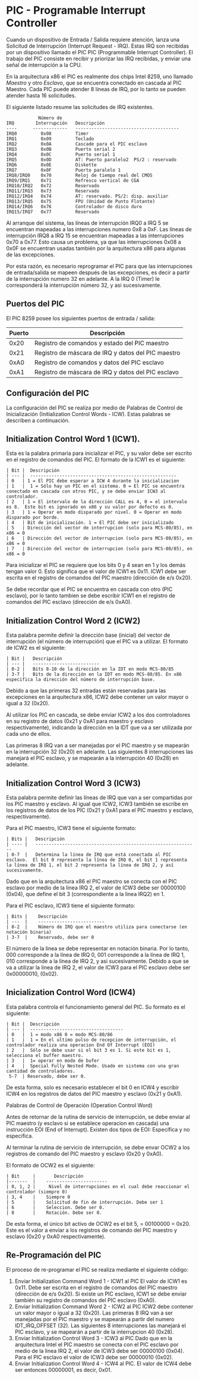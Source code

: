 PIC - Programable Interrupt Controller
==================================

Cuando un dispositivo de Entrada / Salida requiere atención, lanza una Solicitud
de Interrupción (Interrupt Request - IRQ). Estas IRQ son recibidas por un
dispositivo llamado el PIC PIC (Programmable Interrupt Controller). El trabajo
del PIC consiste en recibir y priorizar las IRQ recibidas, y enviar una señal de
interrupción a la CPU.

En la arquitectura x86 el PIC es realmente dos chips Intel 8259, uno llamado
_Maestro_ y otro _Esclavo_, que se encuentra conectado en cascada al PIC
Maestro. Cada PIC puede atender 8 líneas de IRQ, por lo tanto se pueden atender
hasta 16 solicitudes.


El siguiente listado resume las solicitudes de IRQ existentes.

                Número de 
    IRQ        Interrupción   Descripción
    ----      -------------   ---------------------------------------
    IRQ0         0x08         Timer 
    IRQ1         0x09         Teclado 
    IRQ2         0x0A         Cascade para el PIC esclavo 
    IRQ3         0x0B         Puerto serial 2 
    IRQ4         0x0C         Puerto serial 1
    IRQ5         0x0D         AT: Puerto paralelo2  PS/2 : reservado 
    IRQ6         0x0E         Diskette 
    IRQ7         0x0F         Puerto paralelo 1 
    IRQ8/IRQ0    0x70         Reloj de tiempo real del CMOS 
    IRQ9/IRQ1    0x71         Refresco vertical de CGA 
    IRQ10/IRQ2   0x72         Reservado 
    IRQ11/IRQ3   0x73         Reservado 
    IRQ12/IRQ4   0x74         AT: reservado. PS/2: disp. auxiliar 
    IRQ13/IRQ5   0x75         FPU (Unidad de Punto Flotante) 
    IRQ14/IRQ6   0x76         Controlador de disco duro 
    IRQ15/IRQ7   0x77         Reservado

Al arranque del sistema, las líneas de interrupción IRQ0 a IRQ 5 se encuentran
mapeadas a las interrupciones numero 0x8 a 0xF. Las líneas de interrupción IRQ8
a IRQ 15 se encuentran mapeadas a las interrupciones 0x70 a 0x77. Esto causa un
problema, ya que las interrupciones 0x08 a 0x0F se encuentran usadas también por
la arquitectura x86 para algunas de las excepciones.

Por esta razón, es necesario reprogramar el PIC para que las interrupciones de
entrada/salida se mapeen después de las excepciones, es decir a partir de la
interrupción numero 32 en adelante. A la IRQ 0 (Timer) le corresponderá la
interrupción número 32, y asi sucesivamente.

Puertos del PIC
---------------
El PIC 8259 posee los siguientes puertos de entrada / salida:

| Puerto |  Descripción
|-----   |  -----------------------------------------
| 0x20   | Registro de comandos y estado del PIC maestro
| 0x21   | Registro de máscara de IRQ y datos del PIC maestro
| 0xA0   | Registro de comandos y datos del PIC esclavo
| 0xA1   | Registro de máscara de IRQ y datos del PIC esclavo

Configuración del PIC
---------------------

La configuración del PIC se realiza por medio de Palabras de Control de
Inicialización (Initialization Control Words - ICW). Estas palabras se describen
a continuación.

Initialization Control Word 1 (ICW1).
-------------------------------------

Esta es la palabra primaria para inicializar el PIC, y su valor debe ser escrito
en el registro de comandos del PIC. El formato de la ICW1 es el siguiente:
    
    | Bit |  Descripción
    | --- |  -------------------------------------------------------
    | 0   | 1 = El PIC debe esperar a ICW 4 durante la inicializacion
    | 1   |  1 = Sólo hay un PIC en el sistema. 0 = El PIC se encuentra conectado en cascada con otros PIC, y se debe enviar ICW3 al controlador.
    | 2   | 1 = El intervalo de la dirección CALL es 4, 0 = el intervalo es 8.  Este bit es ignorado en x86 y su valor por defecto es 0.
    | 3   | 1 = Operar en modo disparado por nivel. 0 = Operar en modo disparado por borde.
    | 4   | Bit de inicialización. 1 = El PIC debe ser inicializado
    | 5   | Dirección del vector de interrupcion (solo para MCS-80/85), en x86 = 0
    | 6   | Dirección del vector de interrupcion (solo para MCS-80/85), en x86 = 0
    | 7   | Dirección del vector de interrupcion (solo para MCS-80/85), en x86 = 0

Para inicializar el PIC se requiere que los bits 0 y 4 sean en 1 y los demás
tengan valor 0. Esto significa que el valor de ICW1 es 0x11. ICW1 debe ser
escrita en el registro de comandos del PIC maestro (dirección de e/s 0x20).

Se debe recordar que el PIC se encuentra en cascada con otro (PIC esclavo), por
lo tanto tambien se debe escribir ICW1 en el registro de comandos del PIC
esclavo (dirección de e/s 0xA0).

Initialization Control Word 2 (ICW2)
------------------------------------

Esta palabra permite definir la dirección base (inicial) del vector de
interrupción (el número de interrupción) que el PIC va a utilizar. El formato de
ICW2 es el siguiente:
    
    | Bit |   Descripción
    | --- |   -------------------------
    | 0-2 |   Bits 8-10 de la dirección en la IDT en modo MCS-80/85
    | 3-7 |   Bits de la dirección en la IDT en modo MCS-80/85. En x86 especifica la dirección del número de interrupción base.

Debido a que las primeras 32 entradas están reservadas para las excepciones en
la arquitectura x86, ICW2 debe contener un valor mayor o igual a 32 (0x20).

Al utilizar los PIC en cascada, se debe enviar ICW2 a los dos controladores en
su registro de datos (0x21 y 0xA1 para maestro y esclavo respectivamente),
indicando la dirección en la IDT que va a ser utilizada por cada uno de ellos.

Las primeras 8 IRQ van a ser manejadas por el PIC maestro y se mapearán en la
interrupción 32 (0x20) en adelante. Las siguientes 8 interrupciones las manejará
el PIC esclavo, y se mapearán a la interrupción 40 (0x28) en adelante.

Initialization Control Word 3 (ICW3)
------------------------------------

Esta palabra permite definir las líneas de IRQ que van a ser compartidas por los
PIC maestro y esclavo. Al igual que ICW2, ICW3 también se escribe en los
registros de datos de los PIC (0x21 y 0xA1 para el PIC maestro y esclavo,
respectivamente).

Para el PIC maestro, ICW3 tiene el siguiente formato:
    
    | Bits |   Descripción
    | ---- |   -------------------------------------------------------------
    | 0-7  |   Determina la línea de IRQ que está conectada al PIC esclavo.  El bit 0 representa la línea de IRQ 0, el bit 1 representa la línea de IRQ 1, el bit 2 representa la línea de IRQ 2, y así sucesivamente.  

Dado que en la arquitectura x86 el PIC maestro se conecta con el PIC esclavo por medio de la linea IRQ 2, el valor de ICW3 debe ser 00000100 (0x04), que define el bit 3 (correspondiente a la linea IRQ2) en 1. 

Para el PIC esclavo, ICW3 tiene el siguiente formato: 
    
    | Bits |    Descripción
    | ---  |    -------------------------
    | 0-2  |    Número de IRQ que el maestro utiliza para conectarse (en notación binaria)
    | 3-7  |    Reservado, debe ser 0

El número de la linea se debe representar en notación binaria. Por lo tanto, 000
corresponde a la línea de IRQ 0, 001 corresponde a la línea de IRQ 1, 010
corresponde a la línea de IRQ 2, y asi sucesivamente. Debido a que se va a
utilizar la línea de IRQ 2, el valor de ICW3 para el PIC esclavo debe ser
0x00000010, (0x02).

Inicialization Control Word (ICW4)
----------------------------------
Esta palabra controla el funcionamiento general del PIC. Su formato es el
siguiente:
    
    | Bit |  Descripción
    | --- |  -----------------------------------
    | 0   |  1 = modo x86 0 = modo MCS-80/86
    | 1   |  1 = En el ultimo pulso de recepcion de interrupción, el controlador realiza una operacion End Of Interrupt (EOI)
    | 2   |  Sólo se debe usar si el bit 3 es 1. Si este bit es 1, selecciona el buffer maestro.
    | 3   |  1= operar en modo de bufer
    | 4   |  Special Fully Nested Mode. Usado en sistema con una gran cantidad de controladores.
     5-7  | Reservado, debe ser 0.

De esta forma, solo es necesario establecer el bit 0 en ICW4 y escribir ICW4 en
los registros de datos del PIC maestro y esclavo (0x21 y 0xA1).

 Palabras de Control de Operación (Operation Control Word)

Antes de retornar de la rutina de servicio de interrupción, se debe enviar al
PIC maestro (y esclavo si se establece operacion en cascada) una instrucción EOI
(End of Interrupt). Existen dos tipos de EOI: Específica y no especifica.

Al terminar la rutina de servicio de interrupción, se debe envar OCW2 a los
registros de comando del PIC maestro y esclavo (0x20 y 0xA0).

El formato de OCW2 es el siguiente:
    
    | Bit     |       Descripción
    |-------  |    -----------------------
    | 0, 1, 2 |     Nivel de interrupciones en el cual debe reaccionar el controlador (siempre 0)
    | 3, 4    |    Siempre 0  
    | 5       |    Solicitud de fin de interrupción. Debe ser 1
    | 6       |    Seleccion. Debe ser 0.
    | 8       |    Rotación. Debe ser 0.

De esta forma, el único bit activo de OCW2 es el bit 5, = 00100000 = 0x20. Este
es el valor a enviar a los registros de comando del PIC maestro y esclavo (0x20
y 0xA0 respectivamente).

Re-Programación del PIC
-----------------------

El proceso de re-programar el PIC se realiza mediante el siguiente código:

1. Enviar Initialization Command Word 1 - ICW1 al PIC El valor de ICW1 es 0x11.
   Debe ser escrita en el registro de comandos del PIC maestro (dirección de e/s
   0x20). Si existe un PIC esclavo, ICW1 se debe enviar también su registro de
   comandos del PIC esclavo (0xA0).
2. Enviar Initialization Command Word 2 - ICW2 al PIC ICW2 debe contener un
   valor mayor o igual a 32 (0x20). Las primeras 8 IRQ van a ser manejadas por
   el PIC maestro y se mapearán a partir del numero IDT_IRQ_OFFSET (32). Las
   siguientes 8 interrupciones las manejará el PIC esclavo, y se mapearán a
   partir de la interrupcion 40 (0x28).
3. Enviar Initialization Control Word 3 - ICW3 al PIC Dado que en la
   arquitectura Intel el PIC maestro se conecta con el PIC esclavo por medio de
   la linea IRQ 2, el valor de ICW3 debe ser 00000100 (0x04). Para el PIC
   esclavo el valor de ICW3 debe ser 00000010 (0x02).
4. Enviar Initialization Control Word 4 - ICW4 al PIC. El valor de ICW4 debe ser
   entonces 00000001, es decir, 0x01.

